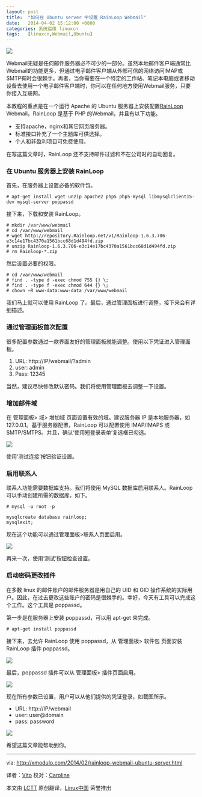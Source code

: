 ```yaml
---
layout: post
title:	"如何在 Ubuntu server 中设置 RainLoop Webmail"
date:	2014-04-02 15:12:00 +0800 
categories:	系统运维 linuxcn 
tags:	[linuxcn,Webmail,Ubuntu]
---
```



![](http://rainloop.net/static/img/logo-256x256-tiny.png)


Webmail无疑是任何邮件服务器必不可少的一部分。虽然本地邮件客户端通常比Webmail的功能更多，但通过电子邮件客户端从外部可信的网络访问IMAP或SMTP有时会很棘手。再者，当你需要在一个特定的工作站、笔记本电脑或者移动设备去使用一个电子邮件客户端时，你可以在任何地方使用Webmail服务，只要你接入互联网。


本教程的重点是在一个运行 Apache 的 Ubuntu 服务器上安装配置[RainLoop](http://rainloop.net/) Webmail。RainLoop 是基于 PHP 的Webmail，并且有以下功能。


* 支持apache，nginx和其它网页服务器。
* 标准接口补充了一个主题库可供选择。
* 个人和非盈利项目可免费使用。


在写这篇文章时，RainLoop 还不支持邮件过滤和不在公司时的自动回复。


### 在 Ubuntu 服务器上安装 RainLoop


首先，在服务器上设置必备的软件包。



```
# apt-get install wget unzip apache2 php5 php5-mysql libmysqlclient15-dev mysql-server poppassd 

```

接下来，下载和安装 RainLoop。



```
# mkdir /var/www/webmail
# cd /var/www/webmail
# wget http://repository.Rainloop.net/v1/Rainloop-1.6.3.706-e3c14e17bc4370a1561bcc68d1d494fd.zip
# unzip Rainloop-1.6.3.706-e3c14e17bc4370a1561bcc68d1d494fd.zip
# rm Rainloop-*.zip 

```

然后设置必要的权限。



```
# cd /var/www/webmail
# find . -type d -exec chmod 755 {} \;
# find . -type f -exec chmod 644 {} \;
# chown –R www-data:www-data /var/www/webmail 

```

我们马上就可以使用 RainLoop 了。最后，通过管理面板进行调整，接下来会有详细描述。


### 通过管理面板首次配置


很多配置参数通过一款界面友好的管理面板就能调整。使用以下凭证进入管理面板。


1. URL: http://IP/webmail/?admin
2. user: admin
3. Pass: 12345


当然，建议尽快修改默认密码。我们将使用管理面板去调整一下设置。


### 增加邮件域


在 管理面板> 域> 增加域 页面设置有效的域。建议服务器 IP 是本地服务器，如 127.0.0.1。基于服务器配置，RainLoop 可以配置使用 IMAP/IMAPS 或 SMTP/SMTPS。并且，确认‘使用短登录表单’复选框已勾选。


![](/Asserts/Images/album/201404/02/151244a6i5odiz6ioid16i.jpg)


使用‘测试连接’按钮验证设置。


### 启用联系人


联系人功能需要数据库支持。我们将使用 MySQL 数据库启用联系人。RainLoop 可以手动创建所需的数据库，如下。



```
# mysql -u root -p 

mysqlcreate database rainloop;
mysqlexit;

```

现在这个功能可以通过管理面板>联系人页面启用。


![](/Asserts/Images/album/201404/02/151247cerryzdd0zd7x4u3.jpg)


再来一次，使用‘测试’按钮检查设置。


### 启动密码更改插件


在多数 linux 的邮件账户的邮件服务器是用自己的 UID 和 GID 操作系统的实际用户。因此，在过去更改这些账户的密码是很棘手的。幸好，今天有工具可以完成这个工作。这个工具是 poppassd。


第一步是在服务器上安装 poppassd，可以用 apt-get 来完成。



```
# apt-get install poppassd 

```

接下来，去允许 RainLoop 使用 poppassd，从 管理面板> 软件包 页面安装 RainLoop 插件 poppassd。


![](/Asserts/Images/album/201404/02/151249nke4wax4ack5zggw.jpg)


最后，poppassd 插件可以从 管理面板> 插件页面启用。


![](/Asserts/Images/album/201404/02/151253jbl2tcv9l99bfiwz.jpg)


现在所有参数已设置，用户可以从他们提供的凭证登录，如截图所示。


* URL: http://IP/webmail
* user: user@domain
* pass: password


![](/Asserts/Images/album/201404/02/151254qu3ul0860c80lu6q.jpg)


希望这篇文章能帮助到你。




---


via: <http://xmodulo.com/2014/02/rainloop-webmail-ubuntu-server.html>


译者：[Vito](https://github.com/vito-L) 校对：[Caroline](https://github.com/carolinewuyan)


本文由 [LCTT](https://github.com/LCTT/TranslateProject) 原创翻译，[Linux中国](http://linux.cn/) 荣誉推出
